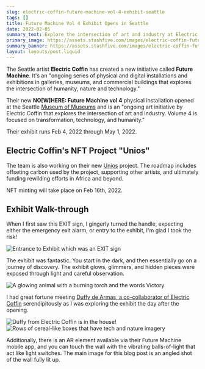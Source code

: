 ```yaml
---
slug: electric-coffin-future-machine-vol-4-exhibit-seattle
tags: []
title: Future Machine Vol 4 Exhibit Opens in Seattle
date: 2022-02-05
summary_text: Explore the intersection of art and industry at Electric Coffin's Future Machine exhibit.
primary_image: https://assets.stashfive.com/images/electric-coffin-future-machine-vol-4-exhibit-seattle/full.jpeg
summary_banner: https://assets.stashfive.com/images/electric-coffin-future-machine-vol-4-exhibit-seattle/slice.jpeg
layout: layouts/post.liquid
---
```




The Seattle artist **Electric Coffin** has created a new initiative called **Future Machine**. It's an "ongoing series of physical and digital installations and exhibitions in galleries, museums, and commercial buildings that explores the intersection of humanity, nature and technology."

Their new **NO[W]HERE: Future Machine vol 4** physical installation opened at the Seattle [Museum of Museums](/blog/museum-of-museums-in-seattle/) and is an "ongoing art initiative by Electric Coffin that explores the intersection of art and industry. Volume 4 is focused on transformation, technology, and humanity."

Their exhibit runs Feb 4, 2022 through May 1, 2022.

## Electric Coffin's NFT Project "Unios"

The team is also working on their new [Unios](/blog/electric-coffin-unios-nft-project/) project. The roadmap includes offseting carbon used by the project, supporting other artists, and ultimately funding rewilding efforts in Africa and beyond.

NFT minting will take place on Feb 16th, 2022.

## Exhibit Walk-through

When I first saw this EXIT sign, I gingerly turned the handle, expecting either the emergency exit alarm, or entry to the exhibit, I'm glad I took the risk!

<img src="https://assets.stashfive.com/images/electric-coffin-future-machine-vol-4-exhibit-seattle/exit.jpg" alt="Entrance to Exhibit which was an EXIT sign" />

The exhibit was fantastic. You start in the dark, and then essentially go on a journey of discovery. The exhibit glows, glimmers, and hidden pieces were exposed through light and careful observation.

<img src="https://assets.stashfive.com/images/electric-coffin-future-machine-vol-4-exhibit-seattle/victory.jpg" alt="A glowing animal with a burning torch and the words Victory" />

I had great fortune meeting [Duffy de Armas, a co-collaborator of Electric Coffin](https://www.electriccoffin.com/about) serendipitously as I was exploring the exhibit the day after the opening.

<img src="https://assets.stashfive.com/images/electric-coffin-future-machine-vol-4-exhibit-seattle/artist-looks-on.jpg" alt="Duffy from Electric Coffin is in the house!" />

<img src="https://assets.stashfive.com/images/electric-coffin-future-machine-vol-4-exhibit-seattle/art-tech-nature-cereal-boxes.jpg" alt="Rows of cereal-like boxes that have tech and nature imagery" />

Additionally, there is an AR element available via their Future Machine mobile app, and you can touch the wall with the vibrating balls-of-light that act like light switches. The main image for this blog post is an angled shot of the wall fully lit up.